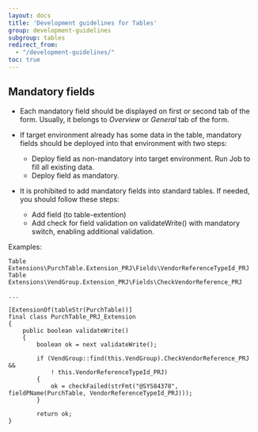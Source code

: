 ```yaml
---
layout: docs
title: 'Development guidelines for Tables'
group: development-guidelines
subgroup: tables
redirect_from:
  - "/development-guidelines/"
toc: true
---
```



## Mandatory fields

- Each mandatory field should be displayed on first or second tab of the form. Usually, it belongs to _Overview_ or _General_ tab of the form.

- If target environment already has some data in the table, mandatory fields should be deployed into that environment with two steps:
  - Deploy field as non-mandatory into target environment. Run Job to fill all existing data.
  - Deploy field as mandatory.

- It is prohibited to add mandatory fields into standard tables. If needed, you should follow these steps:
  - Add field (to table-extention)
  - Add check for field validation on validateWrite() with mandatory switch, enabling additional validation.

Examples:

```
Table Extensions\PurchTable.Extension_PRJ\Fields\VendorReferenceTypeId_PRJ
Table Extensions\VendGroup.Extension_PRJ\Fields\CheckVendorReference_PRJ

...

[ExtensionOf(tableStr(PurchTable))]
final class PurchTable_PRJ_Extension
{
    public boolean validateWrite()
    {
        boolean ok = next validateWrite();
    
        if (VendGroup::find(this.VendGroup).CheckVendorReference_PRJ &&
            ! this.VendorReferenceTypeId_PRJ)
        {
            ok = checkFailed(strFmt("@SYS84378", fieldPName(PurchTable, VendorReferenceTypeId_PRJ)));
        }
    
        return ok;
}
```
